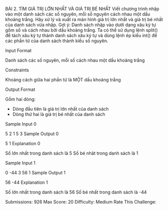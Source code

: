 BÀI 2. TÌM GIÁ TRỊ LỚN NHẤT VÀ GIÁ TRỊ BÉ NHẤT
Viết chương trình nhập vào một danh sách các số nguyên, mỗi số nguyên cách nhau một dấu khoảng trắng. Hãy xử lý và xuất ra màn hình giá trị lớn nhất và giá trị bé nhất của danh sách vừa nhập.
Gợi ý: Danh sách nhập vào dưới dạng xâu ký tự gồm số và cách nhau bởi dấu khoảng trắng. Ta có thể sử dụng lệnh split() để tách xâu ký tự thành danh sách xâu ký tự và dùng lệnh ép kiểu int() để các phần tử của danh sách thành kiểu số nguyên.

Input Format

Danh sách các số nguyên, mỗi số cách nhau một dấu khoảng trắng

Constraints

Khoảng cách giữa hai phần tử là MỘT dấu khoảng trắng

Output Format

Gồm hai dòng:
- Dòng đầu tiên là giá trị lớn nhất của danh sách
- Dòng thứ hai là giá trị bé nhất của danh sách

Sample Input 0

5 2 1 5 3
Sample Output 0

5
1
Explanation 0

Số lớn nhất trong danh sách là 5
Số bé nhât trong danh sách là 1

Sample Input 1

0 -44 3 56 1
Sample Output 1

56
-44
Explanation 1

Số lớn nhất trong danh sách là 56
Số bé nhất trong danh sách là -44

Submissions: 926
Max Score: 20
Difficulty: Medium
Rate This Challenge:
